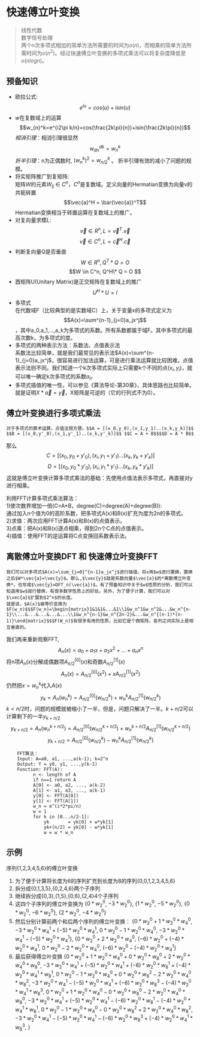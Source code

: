 # 快速傅立叶变换
> 线性代数  
> 数字信号处理  
  两个n次多项式相加的简单方法所需要的时间为$o(n)$，而相乘的简单方法所需时间为$o(n^2)$。经过快速傅立叶变换的多项式乘法可以将复杂度降低至$o(nlogn)$。

## 预备知识
- 欧拉公式:$$e^{iu}=cos(u)+isin(u)$$
- $w$在复数域上的运算$$w_{n}^k=e^{i2\pi k/n}=cos(\frac{2k\pi}{n})+isin(\frac{2k\pi}{n})$$
  *相消引理*：相消引理很显然 $$w_{dn}^{dk}=w_n^k$$
  *折半引理*：n为正偶数时, $(w_n^k)^2=w^k_{n/2}$ 。 折半引理有效的减小了问题的规模。
- 将实矩阵推广到复矩阵:  
  矩阵$W$的元素$W_{ij} \in C^n$，$C^n$是复数域。定义向量的Hermatian变换为向量v的共轭转置$$\vec{a}^H = \bar{\vec{a}}^T$$Hermatian变换相当于转置运算在复数域上的推广。
- 对复向量求模$L$:
  $$\vec{v}\in R^n, L = \vec{v}^T.\vec{v}$$$$\vec{v}\in C^n, L = \vec{c}^H.\vec{c}$$
- 判断复向量Q是否垂直$$W \in R^n, Q^T * Q = O $$ $$W \in C^n, Q^H\* Q = O $$
- 酉矩阵U(Unitary Matrix)是正交矩阵在复数域上的推广$$ U^H*U = I$$
- 多项式  
在代数域F（比较典型的是实数域C）上，关于变量x的多项式定义为$$A(x)=\sum^{n-1}_{j=0}a_jx^j$$，其中a\_0,a\_1,...,a\_k为多项式的系数。所有系数都属于域F。其中多项式的最高次数k，为多项式的度。
- 多项式的两种表示方法：系数法、点值表示法  
  系数法比较简单，就是我们最常见的表示法$A(x)=\sum^{n-1}_{j=0}a_jx^j$，很容易进行加法运算，可是进行乘法运算就比较困难，点值表示法则不同。我们知道一个k次多项式实际上只需要k个不同的点${(x_i,y_i)}$，就可以唯一确定k次多项式的系数$a_i$。
- 多项式插值的唯一性，可以参见《算法导论-第30章》，具体思路也比较简单。就是证明$X*\vec{a}=\vec{y}$，X矩阵是可逆的（它的行列式不为0）。

## 傅立叶变换进行多项式乘法
    对于多项式的算术运算，点值法很方便。$$A = [(x_0,y_0),(x_1,y_1)..(x_k,y_k)]$$ $$B = [(x_0,y'_0),(x_1,y'_1)..(x_k,y'_k)]$$ $$C = A + B$$$$D = A * B$$
那么$$C = [(x_0,y_0+y'_0),(x_i,y_1+y'_1)...(x_k,y_k+y'_k)]$$$$D = [(x_0,y_0*y'_0),(x_i,y_1*y'_1)...(x_k,y_k*y'_k)]$$
这就是傅立叶变换计算多项式乘法的基础：先使用点值法表示多项式，再直接对y进行相乘。  

利用FFT计算多项式乘法算法：  
1)使次数界增加一倍(C=A*B，degree(C)=degree(A)+degree(B)):   
  通过加入n个值为0的高阶系数，把多项式A(x)和B(x)扩充为度为2n的多项式。  
2)求值：两次应用FFT计算A(x)和B(x)的点值表示。  
3)点乘：把A(x)和B(x)逐点相乘，得到2n个C点的点值表示。  
4)插值：使用FFT的逆运算将C点变换回系数表示法。

## 离散傅立叶变换DFT 和 快速傅立叶变换FFT
    我们可以对多项式$A(x)=\sum_{j=0}^{n-1}a_jx^j$进行插值，将x用$w$进行置换，置换之后$W*\vec{a}=\vec{y}$。那么,$\vec{y}$就是系数向量$\vec{a}$的*离散傅立叶变换*。也写成$\vec{y}=DFT_n(\vec{a})$。有了预备知识中关于$w$性质的分析，我们可以知道用$w$就行替换，有很多数学性质上的好处。另外，为了便于计算，我们可以对$\vec{a}$扩展到$2^n$的长度。  
    就是说，$A(x)$被等价变换为$F(w_n)$$$F(w_n)=\begin{matrix}1&1&1&...&1\\1&w_n^1&w_n^2&...&w_n^{n-1}\\...&...&...&...&...\\1&w_n^{n-1}&w_n^{2n-2}&...&w_n^{(n-1)*(n-1)}\end{matrix}$$$F(W_n)$有很多有用的性质，比如它是个酉矩阵，各列之间实际上是相互垂直的。  
我们再来重新观察FFT, $$A_n(x)=a_0+a_1x+a_2x^2+...+a_nx^n$$将n项$A_n(x)$分解成偶数项$A_{n/2}^{[0]}(x)$和奇数$A_{n/2}^{[1]}(x)$$$A_n(x)=A_{n/2}^{[0]}(x^2)+xA_{n/2}^{[1]}(x^2)$$仍然把$x=w_n^k$代入$A(x)$$$y_k=A_n(w_n^k)=A_{n/2}^{[0]}(w_{n/2}^k)+w_n^kA_{n/2}^{[1]}(w_{n/2}^k)$$ $k < n/2$时，问题的规模就被缩小了一半，但是，问题只解决了一半。$k+n/2$可以计算剩下的一半$y_{k+n/2}$$$y_{k+n/2}=A_n(w_n^{k+n/2})=A^{[0]}_{n/2}(w_{n/2}^{k+n/2})+w_n^{k+n/2}A^{[1]}_{n/2}(w_{n/2}^{k+n/2})$$$$y_{k+n/2}=A^{[0]}_{n/2}(w_{n/2}^{k})-w_n^kA^{[1]}_{n/2}(w_{n/2}^{k})$$
```
	FFT算法：
    Input: A=a0, a1, ...,a(k-1); k=2^n
    Output: Y = y0, y1, ...,y(k-1)
    Function: FFT(A):
          n <- length of A
          if n==1 return A
          A[0] <- a0, a2, ..., a(k-2)
          A[1] <- a1, a3, ..., a(k-1)
          y[0] <- FFT(A[0])
          y[1] <- FFT(A[1])
          w_n = e^(i*2*pi/n)
          w = 1
          for k in [0...n/2-1]:
              yk       = yk[0] + w*yk[1]
              yk+(n/2) = yk[0] - w*yk[1]
              w = w * w_n
```

## 示例
序列{1,2,3,4,5,6}的傅立叶变换
1.  为了便于计算将长度为6的序列扩充到长度为8的序列{0,0,1,2,3,4,5,6}
2.  拆分成{0,1,3,5},{0,2,4,6}两个子序列
3.  继续拆分成{0,3},{1,5},{0,6},{2,4}4个子序列
4.  这四个子序列的傅立叶变换为 {$0*w_2^0$, $-3*w_2^0$}, {$1*w_2^0$,
    $-5*w_2^0$}, {$0*w_2^0$, $-6*w_2^0$}, {$2*w_2^0$, $-4*w_2^0$}
5.  然后分别计算前两个和后两个序列的傅立叶变换：
    {$0*w_2^0+1*w_2^0*w_4^0$, $-3*w_2^0*w_4^1+(-5)*w_2^0*w_4^1$,
    $0*w_2^0-1*w_2^0*w_4^0$, $-3*w_2^0*w_4^1-(-5)*w_2^0*w_4^1$},
    {$0*w_2^0+2*w_2^0*w_4^0$, $(-6)*w_2^0+(-4)*w_2^0*w_4^1$,
    $0*w_2^0-2*w_2^0*w_4^0$, $(-6)*w_2^0-(-4)*w_2^0*w_4^1$}
6.  最后获得傅立叶变换
    {$0*w_2^0+1*w_2^0*w_4^0+0*w_2^0*w_8^0+2*w_2^0*w_4^0*w_8^0$,
    $-3*w_2^0*w_4^1+(-5)*w_2^0*w_4^1 + (-6)*w_2^0*w_8^1+(-4)*w_2^0*w_4^1*w_8^1$,
    $0*w_2^0-1*w_2^0*w_4^0+0*w_2^0*w_8^2-2*w_2^0*w_4^0*w_8^2$,
    $-3*w_2^0*w_4^1-(-5)*w_2^0*w_4^1+(-6)*w_2^0*w_8^3-(-4)*w_2^0*w_4^1*w_8^3$,
    $0*w_2^0+1*w_2^0*w_4^0-0*w_2^0*w_8^0-2*w_2^0*w_4^0*w_8^0$,
    $-3*w_2^0*w_4^1+(-5)*w_2^0*w_4^1- (-6)*w_2^0*w_8^1-(-4)*w_2^0*w_4^1*w_8^1$,
    $0*w_2^0-1*w_2^0*w_4^0-0*w_2^0*w_8^2+2*w_2^0*w_4^0*w_8^2$,
    $-3*w_2^0*w_4^1-(-5)*w_2^0*w_4^1-(-6)*w_2^0*w_8^3+(-4)*w_2^0*w_4^1*w_8^3$,
    }

